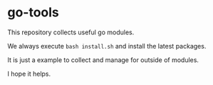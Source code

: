 # go-tools

This repository collects useful go modules.

We always execute `bash install.sh` and install the latest packages.

It is just a example to collect and manage for outside of modules.

I hope it helps.
